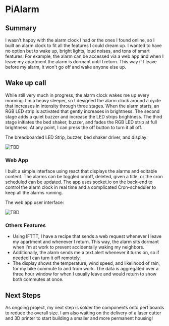 # PiAlarm

## Summary

I wasn't happy with the alarm clock I had or the ones I found online, so I built an alarm clock to fit all the features I could dream up. I wanted to have no option but to wake up, bright lights, loud noises, and tons of smart features. For example, the alarm can be accessed via a web app and when I leave my apartment the alarm is dormant until I return. This way if I leave before my alarm, it won't go off and wake anyone else up.

## Wake up call

While still very much in progress, the alarm clock wakes me up every morning. I'm a heavy sleeper, so I designed the alarm clock around a cycle that increases in intensity through three stages. When the alarm starts, an RGB LED strip is activated that gently increases in brightness. The second stage adds a quiet buzzer and increase the LED strips brightness. The third stage initiates the bed shaker, buzzer, and fades the RGB LED strip at full brightness. At any point, I can press the off button to turn it all off.

The breadboarded LED Strip, buzzer, bed shaker driver, and display:

![TBD](./imgs/PiAlarm/Overview.jpg)

### Web App

I built a simple interface using react that displays the alarms and editable content. The alarms can be toggled on/off, deleted, given a title, or the cron scheduled can be updated. The app uses socket.io on the back-end to control the alarm clock in real time and a complicated Cron-scheduler to keep all the alarms running.

The web app user interface:

![TBD](./imgs/PiAlarm/Webapp.png)

### Others Features

- Using IFTTT, I have a recipe that sends a web request whenever I leave my apartment and whenever I return. This way, the alarm sits dormant when I'm at work to prevent accidentally waking my neighbors.
- Additionally, the alarm sends me a text alert whenever it turns on, so if needed I can turn it off remotely.
- The display shows the temperature, wind speed, and likelihood of rain, for my bike commute to and from work. The data is aggregated over a three hour window for when I usually leave and would return to show both commutes at once.

## Next Steps

As ongoing project, my next step is solder the components onto perf boards to reduce the overall size. I am also waiting on the delivery of a laser cutter and 3D printer to start building a smaller and more permanent housing!
